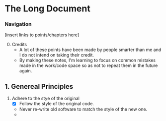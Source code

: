 # The Long Document

### Navigation

[insert links to points/chapters here]

0. Credits
    - A lot of these points have been made by people smarter than me and I do not intend on taking their credit.
    - By making these notes, I'm learning to focus on common mistakes made in the work/code space so as not to repeat them in the future again.

## 1. Genereal Principles

1. Adhere to the stye of the original
    - [X] Follow the style of the original code. 
    - Never re-write old software to match the style of the new one.
    - 